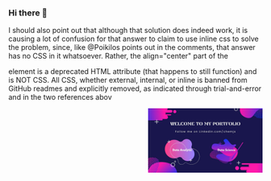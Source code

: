 ### Hi there 👋
I should also point out that although that solution does indeed work, it is causing a lot of confusion for that answer to claim to use inline css to solve the problem, since, like @Poikilos points out in the comments, that answer has no CSS in it whatsoever. Rather, the align="center" part of the <p> element is a deprecated HTML attribute (that happens to still function) and is NOT CSS. All CSS, whether external, internal, or inline is banned from GitHub readmes and explicitly removed, as indicated through trial-and-error and in the two references abov <p align="right" width="100%">
    <img width="45%" src="welcome.jpg">
</p>
<!--
**ABENGDATA/ABENGDATA** is a ✨ _special_ ✨ repository because its `README.md` (this file) appears on your GitHub profile.

Here are some ideas to get you started:

- 🔭 I’m currently working on ...
- 🌱 I’m currently learning ...
- 👯 I’m looking to collaborate on ...
- 🤔 I’m looking for help with ...
- 💬 Ask me about ...
- 📫 How to reach me: ...
- 😄 Pronouns: ...
- ⚡ Fun fact: ...


-->
